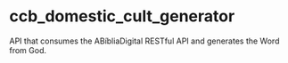 # ccb_domestic_cult_generator
API that consumes the ABíbliaDigital RESTful API and generates the Word from God.
